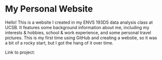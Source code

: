 # My Personal Website 

Hello! This is a website I created in my ENVS 193DS data analysis class at UCSB. It features some background information about me, including my interests & hobbies, school & work experience, and some personal travel pictures.
This is my first time using GitHub and creating a webstie, so it was a bit of a rocky start, but I got the hang of it over time. 

Link to project: 



